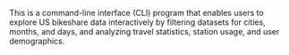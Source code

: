 This is a command-line interface (CLI) program that enables users to explore US bikeshare data interactively by filtering datasets for cities, months, and days, and analyzing travel statistics, station usage, and user demographics.
